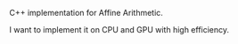 C++ implementation for Affine Arithmetic.

I want to implement it on CPU and GPU with high efficiency.